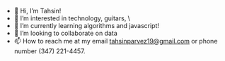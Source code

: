 - 👋 Hi, I’m Tahsin!
- 👀 I’m interested in technology, guitars, \\
- 🌱 I’m currently learning algorithms and javascript!
- 💞️ I’m looking to collaborate on data 
- 📫 How to reach me at my email tahsinparvez19@gmail.com or phone number (347) 221-4457.

<!---
Tahsino7x/Tahsino7x is a ✨ special ✨ repository because its `README.md` (this file) appears on your GitHub profile.
You can click the Preview link to take a look at your changes.
--->
